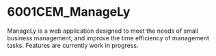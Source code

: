 # 6001CEM_ManageLy
ManageLy is a web application designed to meet the needs of small business management, and improve the time efficiency of management tasks. Features are currently work in progress.
